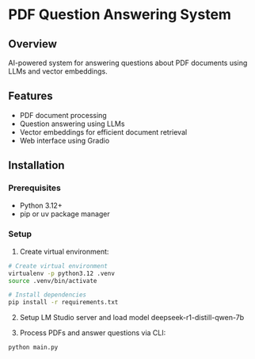 # PDF Question Answering System

## Overview

AI-powered system for answering questions about PDF documents using LLMs and vector embeddings.

## Features

- PDF document processing
- Question answering using LLMs
- Vector embeddings for efficient document retrieval
- Web interface using Gradio

## Installation

### Prerequisites

- Python 3.12+
- pip or uv package manager

### Setup

1. Create virtual environment:

```bash
# Create virtual environment
virtualenv -p python3.12 .venv
source .venv/bin/activate

# Install dependencies
pip install -r requirements.txt

```

2. Setup LM Studio server and load model deepseek-r1-distill-qwen-7b

3. Process PDFs and answer questions via CLI:

```bash
python main.py
```
